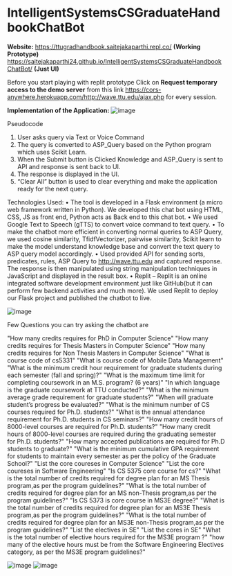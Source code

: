 # IntelligentSystemsCSGraduateHandbookChatBot

**Website:**
https://ttugradhandbook.saitejakaparthi.repl.co/  **(Working Prototype)**
https://saitejakaparthi24.github.io/IntelligentSystemsCSGraduateHandbookChatBot/ **(Just UI)**

Before you start playing with replit prototype Click on **Request temporary access to the demo server** from this link https://cors-anywhere.herokuapp.com/http://wave.ttu.edu/ajax.php for every session.

**Implementation of the Application:**
![image](https://github.com/saitejakaparthi24/IntelligentSystemsCSGraduateHandbookChatBot/assets/114630408/b519d3ec-13e7-4127-b674-fbb8e687442f)

Pseudocode
1.	User asks query via Text or Voice Command
2.	The query is converted to ASP_Query based on the Python program which uses Scikit Learn.
3.	When the Submit button is Clicked Knowledge and ASP_Query is sent to API and response is sent back to UI.
4.	The response is displayed in the UI.
5.	“Clear All” button is used to clear everything and make the application ready for the next query.

Technologies Used:
•	The tool is developed in a Flask environment (a micro web framework written in Python). We developed this chat bot using HTML, CSS, JS as front end, Python acts as Back end to this chat bot.
•	We used Google Text to Speech (gTTS) to convert voice command to text query.
•	To make the chatbot more efficient in converting normal queries to ASP Query, we used cosine similarity, TfidfVectorizer, pairwise similarity, Scikit learn to make the model understand knowledge base and convert the text query to ASP query model accordingly.
•	Used provided API for sending sorts, predicates, rules, ASP Query to http://wave.ttu.edu and captured response. The response is then manipulated using string manipulation techniques in JavaScript and displayed in the result box.
•	Replit – Replit is an online integrated software development environment just like GitHub(but it can perform few backend activities and much more). We used Replit to deploy our Flask project and published the chatbot to live.

![image](https://github.com/saitejakaparthi24/IntelligentSystemsCSGraduateHandbookChatBot/assets/114630408/da013b0e-6e19-4b55-94a8-ae0220789bfa)

Few Questions you can try asking the chatbot are

  "How many credits requires for PhD in Computer Science"
  "How many credits requires for Thesis Masters in Computer Science"
  "How many credits requires for Non Thesis Masters in Computer Science"
  "What is course code of cs5331"
  "What is course code of Mobile Data Management"
  "What is the minimum credit hour requirement for graduate students during each semester (fall and spring)?"
  "What is the maximum time limit for completing coursework in an M.S. program? (6 years)"
  "In which language is the graduate coursework at TTU conducted?"
  "What is the minimum average grade requirement for graduate students?"
  "When will graduate student’s progress be evaluated?"
  "What is the minimum number of CS courses required for Ph.D. students?"
  "What is the annual attendance requirement for Ph.D. students in CS seminars?"
  "How many credit hours of 8000-level courses are required for Ph.D. students?"
  "How many credit hours of 8000-level courses are required during the graduating semester for Ph.D. students?"
  "How many accepted publications are required for Ph.D students to graduate?"
  "What is the minimum cumulative GPA requirement for students to maintain every semester as per the policy of the Graduate School?"
  "List the core coureses in Computer Science"
  "List the core coureses in Software Engineering"
  "Is CS 5375 core course for cs?"
  "What is the total number of credits required for degree plan for an MS Thesis program,as per the program guidelines?"
  "What is the total number of credits required for degree plan for an MS non-Thesis program,as per the program guidelines?"
  "Is CS 5373 is core course in MS3E degree?"
  "What is the total number of credits required for degree plan for an MS3E Thesis program,as per the program guidelines?"
  "What is the total number of credits required for degree plan for an MS3E non-Thesis program,as per the program guidelines?"
  "List the electives in SE"
  "List the cores in SE"
  "What is the total number of elective hours required for the MS3E program ?"
  "how many of the elective hours must be from the Software Engineering Electives category, as per the MS3E program guidelines?"

![image](https://github.com/saitejakaparthi24/IntelligentSystemsCSGraduateHandbookChatBot/assets/114630408/a8903ff9-f091-4622-8b01-d69123e500ac)
![image](https://github.com/saitejakaparthi24/IntelligentSystemsCSGraduateHandbookChatBot/assets/114630408/420f3e76-9eb6-46e8-b628-fe38d87741fb)

  
